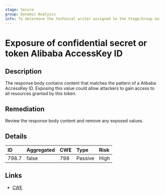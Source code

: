 ```yaml
---
stage: Secure
group: Dynamic Analysis
info: To determine the technical writer assigned to the Stage/Group associated with this page, see https://about.gitlab.com/handbook/product/ux/technical-writing/#assignments
---
```


# Exposure of confidential secret or token Alibaba AccessKey ID

## Description

The response body contains content that matches the pattern of a Alibaba AccessKey ID.
Exposing this value could allow attackers to gain access to all resources granted by this token.

## Remediation

Review the response body content and remove any exposed values.

## Details

| ID | Aggregated | CWE | Type | Risk |
|:---|:--------|:--------|:--------|:--------|
| 798.7 | false | 798 | Passive | High |

## Links

- [CWE](https://cwe.mitre.org/data/definitions/798.html)
